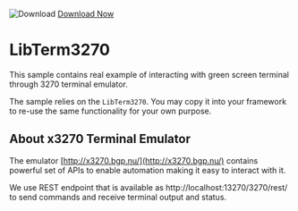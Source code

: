 ![Download](https://github.githubassets.com/images/icons/emoji/unicode/23ec.png?v8) [Download Now](https://inflectra.github.io/DownGit/#/home?url=https://github.com/Inflectra/rapise-powerpack/tree/master/Term3270)

# LibTerm3270

This sample contains real example of interacting with green screen terminal through 3270 terminal emulator.

The sample relies on the `LibTerm3270`. You may copy it into your framework to re-use the same functionality for your own purpose.

## About x3270 Terminal Emulator

The emulator [http://x3270.bgp.nu/](http://x3270.bgp.nu/) contains powerful set of APIs to enable automation making it easy to interact with it.

We use REST endpoint that is available as http://localhost:13270/3270/rest/ to send commands and receive terminal output and status.

